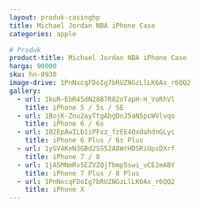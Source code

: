 ```yaml
---
layout: produk-casinghp
title: Michael Jordan NBA iPhone Case
categories: apple

# Produk
product-title: Michael Jordan NBA iPhone Case
harga: 90000
sku: hn-0930
image-drive: 1PnNxcqFDoIg7bRUZNGzLlLK6Ax_r6QQ2
gallery:
  - url: 1kuR-EbR45dN28B7R82oTapH-H_VoRhVl
    title: iPhone 5 / 5s / SE
  - url: 1BojK-Znu2ayTtgAbgDnJ5aN5pcWVlvqo
    title: iPhone 6 / 6s
  - url: 102EpAwILb1iPFxz_fzEE40xdahdnGLyc
    title: iPhone 6 Plus / 6s Plus
  - url: 1ySV4KeN3GBd2SS52A8WrHDSRiUpsDXrf
    title: iPhone 7 / 8
  - url: 1jA5MNmRv5EZVZQjTbmp5swi_vCE2mABY
    title: iPhone 7 Plus / 8 Plus
  - url: 1PnNxcqFDoIg7bRUZNGzLlLK6Ax_r6QQ2
    title: iPhone X
---
```

